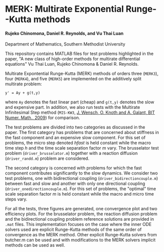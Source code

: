 # MERK: Multirate Exponential Runge--Kutta methods # 

#### Rujeko Chinomona, Daniel R. Reynolds, and Vu Thai Luan ####
Department of Mathematics, Southern Methodist University

This repository contains MATLAB files for test problems highlighted in the paper, 
   "A new class of high-order methods for multirate differential equations" Vu Thai Luan, Rujeko Chinomona & Daniel R. Reynolds. 
   
Multirate Expontential Runge-Kutta (MERK) methods of orders three (`MERK3`), four (`MERK4`), and five (`MERK5`) are implemented on the additively split multirate problem: 

  ```y' = Ay + g(t,y)``` 

where ```Ay``` denotes the fast linear part (cheap) and ```g(t,y)``` denotes the slow and expensive part. In addition, we also run tests with the Multirate Infinitesimal Step method (`MIS-KW3`, [J. Wensch, O. Knoth and A. Galant, BIT Numer. Math., 2009](https://doi.org/10.1007/s10543-009-0222-3)) for comparison.

The test problems are divided into two categories as discussed in the paper. The first category has problems that are concerned about stiffness in the fast component and an expensive slow component. For this set of problems, the micro step denoted *hfast* is held constant while the macro time step *h* and the time scale separation factor *m* vary. The brusselator test problem (`driver_brusselator.m`) together with a reaction diffusion (`driver_randd.m`) problem are considered. 

The second category is concerned with problems for which the fast component contributes significantly to the slow dynamics. We consider two test problems, one with bidirectional coupling (`driver_bidirectioncouple.m`) between fast and slow and another with only one directional coupling (`driver_onedirectioncouple.m`). For this set of problems, the "optimal" time scale separation factor *m* is held constant while the macro and micro time steps vary.

For all the tests, three figures are generated, one convergence plot and two efficiency plots. For the brusselator problem, the reaction diffusion problem and the bidirectional coupling problem reference solutions are provided in `.mat` files. This implementation focuses on the case where the inner ODE solvers used are explicit Runge-Kutta methods of the same order of convergence as the MERK method. Other explicit Runge-Kutta solvers from butcher.m can be used and with modifications to the MERK solvers implicit methods can be used as well. 
